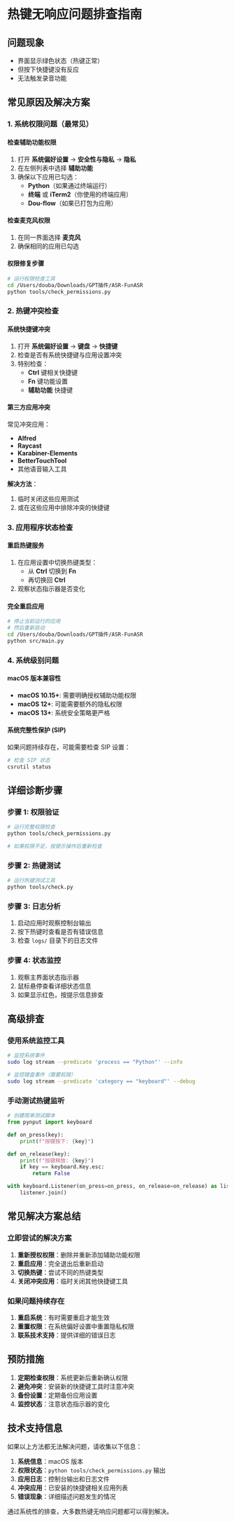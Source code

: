 # 热键无响应问题排查指南

## 问题现象
- 界面显示绿色状态（热键正常）
- 但按下快捷键没有反应
- 无法触发录音功能

## 常见原因及解决方案

### 1. 系统权限问题（最常见）

#### 检查辅助功能权限
1. 打开 **系统偏好设置** → **安全性与隐私** → **隐私**
2. 在左侧列表中选择 **辅助功能**
3. 确保以下应用已勾选：
   - **Python**（如果通过终端运行）
   - **终端** 或 **iTerm2**（你使用的终端应用）
   - **Dou-flow**（如果已打包为应用）

#### 检查麦克风权限
1. 在同一界面选择 **麦克风**
2. 确保相同的应用已勾选

#### 权限修复步骤
```bash
# 运行权限检查工具
cd /Users/douba/Downloads/GPT插件/ASR-FunASR
python tools/check_permissions.py
```

### 2. 热键冲突检查

#### 系统快捷键冲突
1. 打开 **系统偏好设置** → **键盘** → **快捷键**
2. 检查是否有系统快捷键与应用设置冲突
3. 特别检查：
   - **Ctrl** 键相关快捷键
   - **Fn** 键功能设置
   - **辅助功能** 快捷键

#### 第三方应用冲突
常见冲突应用：
- **Alfred**
- **Raycast**
- **Karabiner-Elements**
- **BetterTouchTool**
- 其他语音输入工具

**解决方法**：
1. 临时关闭这些应用测试
2. 或在这些应用中排除冲突的快捷键

### 3. 应用程序状态检查

#### 重启热键服务
1. 在应用设置中切换热键类型：
   - 从 **Ctrl** 切换到 **Fn**
   - 再切换回 **Ctrl**
2. 观察状态指示器是否变化

#### 完全重启应用
```bash
# 停止当前运行的应用
# 然后重新启动
cd /Users/douba/Downloads/GPT插件/ASR-FunASR
python src/main.py
```

### 4. 系统级别问题

#### macOS 版本兼容性
- **macOS 10.15+**: 需要明确授权辅助功能权限
- **macOS 12+**: 可能需要额外的隐私权限
- **macOS 13+**: 系统安全策略更严格

#### 系统完整性保护 (SIP)
如果问题持续存在，可能需要检查 SIP 设置：
```bash
# 检查 SIP 状态
csrutil status
```

## 详细诊断步骤

### 步骤 1: 权限验证
```bash
# 运行完整权限检查
python tools/check_permissions.py

# 如果权限不足，按提示操作后重新检查
```

### 步骤 2: 热键测试
```bash
# 运行热键测试工具
python tools/check.py
```

### 步骤 3: 日志分析
1. 启动应用时观察控制台输出
2. 按下热键时查看是否有错误信息
3. 检查 `logs/` 目录下的日志文件

### 步骤 4: 状态监控
1. 观察主界面状态指示器
2. 鼠标悬停查看详细状态信息
3. 如果显示红色，按提示信息排查

## 高级排查

### 使用系统监控工具
```bash
# 监控系统事件
sudo log stream --predicate 'process == "Python"' --info

# 监控键盘事件（需要权限）
sudo log stream --predicate 'category == "keyboard"' --debug
```

### 手动测试热键监听
```python
# 创建简单测试脚本
from pynput import keyboard

def on_press(key):
    print(f"按键按下: {key}")

def on_release(key):
    print(f"按键释放: {key}")
    if key == keyboard.Key.esc:
        return False

with keyboard.Listener(on_press=on_press, on_release=on_release) as listener:
    listener.join()
```

## 常见解决方案总结

### 立即尝试的解决方案
1. **重新授权权限**：删除并重新添加辅助功能权限
2. **重启应用**：完全退出后重新启动
3. **切换热键**：尝试不同的热键类型
4. **关闭冲突应用**：临时关闭其他快捷键工具

### 如果问题持续存在
1. **重启系统**：有时需要重启才能生效
2. **重置权限**：在系统偏好设置中重置隐私权限
3. **联系技术支持**：提供详细的错误日志

## 预防措施

1. **定期检查权限**：系统更新后重新确认权限
2. **避免冲突**：安装新的快捷键工具时注意冲突
3. **备份设置**：定期备份应用设置
4. **监控状态**：注意状态指示器的变化

## 技术支持信息

如果以上方法都无法解决问题，请收集以下信息：

1. **系统信息**：macOS 版本
2. **权限状态**：`python tools/check_permissions.py` 输出
3. **应用日志**：控制台输出和日志文件
4. **冲突应用**：已安装的快捷键相关应用列表
5. **错误现象**：详细描述问题发生的情况

通过系统性的排查，大多数热键无响应问题都可以得到解决。